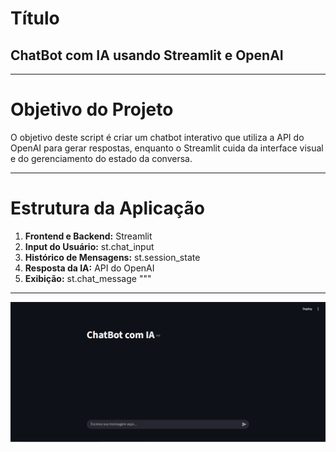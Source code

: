 
# Título
## ChatBot com IA usando Streamlit e OpenAI

---

# Objetivo do Projeto
O objetivo deste script é criar um chatbot interativo que utiliza a API do OpenAI
para gerar respostas, enquanto o Streamlit cuida da interface visual e do
gerenciamento do estado da conversa.

---

# Estrutura da Aplicação
1. **Frontend e Backend:** Streamlit
2. **Input do Usuário:** st.chat_input
3. **Histórico de Mensagens:** st.session_state
4. **Resposta da IA:** API do OpenAI
5. **Exibição:** st.chat_message
"""
---

![Imagem da Tela IA](./assets/png/imagens/tela1.PNG)